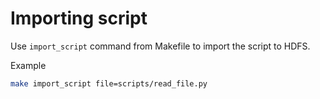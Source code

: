 # Importing script

Use `import_script` command from Makefile to import the script to HDFS.

Example

```bash
make import_script file=scripts/read_file.py
```